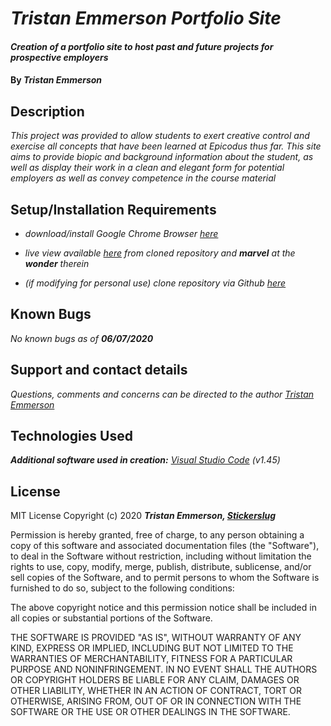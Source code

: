 
# _Tristan Emmerson Portfolio Site_

  

#### _Creation of a portfolio site to host past and future projects for prospective employers_	

#### By _**Tristan Emmerson**_ 

## **Description**


_This project was provided to allow students to exert creative control and exercise all concepts that have been learned at Epicodus thus far. This site aims to provide biopic and background information about the student, as well as display their work in a clean and elegant form for potential employers as well as convey competence in the course material_



## **Setup/Installation Requirements**

*  _download/install Google Chrome Browser [here](https://www.google.com/chrome/)_

*  _live view available [here](https://tmemmerson.github.io/portfolio) from cloned repository and **marvel** at the **wonder** therein_


*  _(if modifying for personal use) clone repository via Github [here](https://github.com/tmemmerson/portfolio.git)_


## **Known Bugs**

_No known bugs as of **06/07/2020**_

## **Support and contact details**

_Questions, comments and concerns can be directed to the author [Tristan Emmerson](tristan@stickerslug.com)_

## **Technologies Used**

_**Additional software used in creation:** [Visual Studio Code](https://code.visualstudio.com/) (v1.45)_

## **License**


MIT License
Copyright (c) 2020 **_Tristan Emmerson, [Stickerslug](tristan@stickerslug.com)_**


Permission is hereby granted, free of charge, to any person obtaining a copy
of this software and associated documentation files (the "Software"), to deal
in the Software without restriction, including without limitation the rights
to use, copy, modify, merge, publish, distribute, sublicense, and/or sell
copies of the Software, and to permit persons to whom the Software is
furnished to do so, subject to the following conditions:

The above copyright notice and this permission notice shall be included in all
copies or substantial portions of the Software.

THE SOFTWARE IS PROVIDED "AS IS", WITHOUT WARRANTY OF ANY KIND, EXPRESS OR
IMPLIED, INCLUDING BUT NOT LIMITED TO THE WARRANTIES OF MERCHANTABILITY,
FITNESS FOR A PARTICULAR PURPOSE AND NONINFRINGEMENT. IN NO EVENT SHALL THE
AUTHORS OR COPYRIGHT HOLDERS BE LIABLE FOR ANY CLAIM, DAMAGES OR OTHER
LIABILITY, WHETHER IN AN ACTION OF CONTRACT, TORT OR OTHERWISE, ARISING FROM,
OUT OF OR IN CONNECTION WITH THE SOFTWARE OR THE USE OR OTHER DEALINGS IN THE
SOFTWARE.
